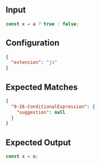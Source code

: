 
## Input
```javascript input
const x = a ? true : false;
```

## Configuration
```json configuration
{
  "extension": "js"
}
```

## Expected Matches
```json expected matches
{
  "9-26-ConditionalExpression": {
    "suggestion": null
  }
}
```

## Expected Output
```javascript expected output
const x = a;
```

